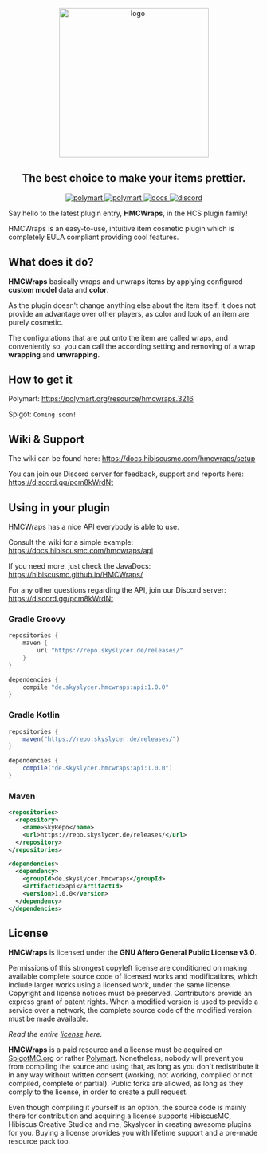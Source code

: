<p align="center">
    <a href="https://polymart.org/resource/hmcwraps.3216">
        <img width="300" alt="logo" src="https://upload.skyslycer.de/wraps_logo_resized.png"/>
    </a>
</p>

<h2 align="center">The best choice to make your items prettier.</h4>

<p align="center">
    <a href="https://www.spigotmc.org/resources/hmcwraps.107099/">
        <img alt="polymart" src="https://img.shields.io/badge/SPIGOT-HMCWraps-brightgreen?style=for-the-badge"/>
    </a>
    <a href="https://polymart.org/resource/hmcwraps.3216">
        <img alt="polymart" src="https://img.shields.io/badge/POLYMART-HMCWraps-brightgreen?style=for-the-badge"/>
    </a>
    <a href="https://docs.hibiscusmc.com/">
        <img alt="docs" src="https://img.shields.io/badge/Documentation-brightgreen?style=for-the-badge"/>
    </a>
    <a href="https://discord.gg/pcm8kWrdNt">
        <img alt="discord" src="https://img.shields.io/badge/Discord Support-blue?style=for-the-badge"/>
    </a>
</p>

Say hello to the latest plugin entry, **HMCWraps**, in the HCS plugin family!

HMCWraps is an easy-to-use, intuitive item cosmetic plugin which is completely EULA compliant providing cool features.

## What does it do?
**HMCWraps** basically wraps and unwraps items by applying configured **custom model** data and **color**.

As the plugin doesn't change anything else about the item itself, it does not provide an advantage over other players,
as color and look of an item are purely cosmetic.

The configurations that are put onto the item are called wraps, and conveniently so, you can call the according setting and removing of a wrap **wrapping** and **unwrapping**.

## How to get it
Polymart: https://polymart.org/resource/hmcwraps.3216

Spigot: `Coming soon!`

## Wiki & Support
The wiki can be found here: https://docs.hibiscusmc.com/hmcwraps/setup

You can join our Discord server for feedback, support and reports here: https://discord.gg/pcm8kWrdNt

## Using in your plugin
HMCWraps has a nice API everybody is able to use.

Consult the wiki for a simple example: https://docs.hibiscusmc.com/hmcwraps/api

If you need more, just check the JavaDocs: https://hibiscusmc.github.io/HMCWraps/

For any other questions regarding the API, join our Discord server: https://discord.gg/pcm8kWrdNt

### Gradle Groovy
```groovy
repositories {
    maven {
        url "https://repo.skyslycer.de/releases/"
    }
}

dependencies {
    compile "de.skyslycer.hmcwraps:api:1.0.0"
}
```

### Gradle Kotlin
```groovy
repositories {
    maven("https://repo.skyslycer.de/releases/")
}

dependencies {
    compile("de.skyslycer.hmcwraps:api:1.0.0")
}
```

### Maven
```xml
<repositories>
  <repository>
    <name>SkyRepo</name>
    <url>https://repo.skyslycer.de/releases/</url>
  </repository>  
</repositories>

<dependencies>
  <dependency>
    <groupId>de.skyslycer.hmcwraps</groupId>
    <artifactId>api</artifactId>
    <version>1.0.0</version>
  </dependency>
</dependencies>
```

## License
**HMCWraps** is licensed under the **GNU Affero General Public License v3.0**.

Permissions of this strongest copyleft license are conditioned on making available complete source code of licensed works and modifications, which include larger works using a licensed work, under the same license. 
Copyright and license notices must be preserved. Contributors provide an express grant of patent rights. When a modified version is used to provide a service over a network, the complete source code of the modified version must be made available.

_Read the entire [license](https://github.com/HibiscusMC/HMCWraps/blob/master/LICENSE) here._

**HMCWraps** is a paid resource and a license must be acquired on [SpigotMC.org](https://spigotmc.org) or rather [Polymart](https://polymart.org).
Nonetheless, nobody will prevent you from compiling the source and using that, as long as you don't redistribute it in any way without written consent (working, not working, compiled or not compiled, complete or partial).
Public forks are allowed, as long as they comply to the license, in order to create a pull request.

Even though compiling it yourself is an option, the source code is mainly there for contribution and acquiring a license 
supports HibiscusMC, Hibiscus Creative Studios and me, Skyslycer in creating awesome plugins for you.
Buying a license provides you with lifetime support and a pre-made resource pack too.
